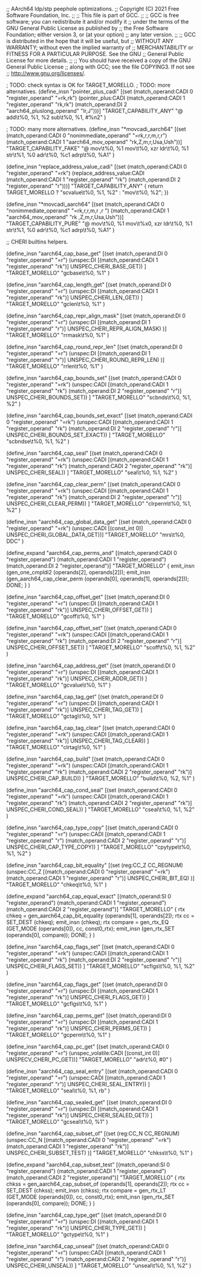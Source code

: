 ;; AArch64 ldp/stp peephole optimizations.
;; Copyright (C) 2021 Free Software Foundation, Inc.
;;
;; This file is part of GCC.
;;
;; GCC is free software; you can redistribute it and/or modify it
;; under the terms of the GNU General Public License as published by
;; the Free Software Foundation; either version 3, or (at your option)
;; any later version.
;;
;; GCC is distributed in the hope that it will be useful, but
;; WITHOUT ANY WARRANTY; without even the implied warranty of
;; MERCHANTABILITY or FITNESS FOR A PARTICULAR PURPOSE.  See the GNU
;; General Public License for more details.
;;
;; You should have received a copy of the GNU General Public License
;; along with GCC; see the file COPYING3.  If not see
;; <http://www.gnu.org/licenses/>.

; TODO: check syntax is OK for TARGET_MORELLO.
; TODO: more alternatives.
(define_insn "pointer_plus_cadi"
  [(set (match_operand:CADI 0 "register_operand" "=rk,rk")
	(pointer_plus:CADI
	  (match_operand:CADI 1 "register_operand" "rk,rk")
	  (match_operand:DI 2 "aarch64_pluslong_operand" "Ir,J")))]
  "TARGET_CAPABILITY_ANY"
  "@
  add\\t%0, %1, %2
  sub\\t%0, %1, #%n2"
)

; TODO: many more alternatives.
(define_insn "*movcadi_aarch64"
  [(set (match_operand:CADI 0 "nonimmediate_operand" "=rk,r,r,m,r,r")
	(match_operand:CADI 1 "aarch64_mov_operand" "rk,Z,m,r,Usa,Ush"))]
  "TARGET_CAPABILITY_FAKE"
  "@
   mov\\t%0, %1
   mov\\t%0, xzr
   ldr\\t%0, %1
   str\\t%1, %0
   adr\\t%0, %c1
   adrp\\t%0, %A1"
)

(define_insn "replace_address_value_cadi"
  [(set (match_operand:CADI 0 "register_operand" "=rk")
        (replace_address_value:CADI
	      (match_operand:CADI 1 "register_operand" "rk")
	      (match_operand:DI 2 "register_operand" "r")))]
  "TARGET_CAPABILITY_ANY"
{
  return TARGET_MORELLO ? "scvalue\t%0, %1, %2" : "mov\t%0, %2";
})

(define_insn "*movcadi_aarch64"
  [(set (match_operand:CADI 0 "nonimmediate_operand" "=rk,r,r,m,r  ,r  ")
	(match_operand:CADI 1 "aarch64_mov_operand"  "rk ,Z,m,r,Usa,Ush"))]
  "TARGET_CAPABILITY_PURE"
  "@
  mov\\t%0, %1
  mov\\t%x0, xzr
  ldr\\t%0, %1
  str\\t%1, %0
  adr\\t%0, %c1
  adrp\\t%0, %A1"
)

;; CHERI builtins helpers.

(define_insn "aarch64_cap_base_get"
  [(set (match_operand:DI 0 "register_operand" "=r")
        (unspec:DI [(match_operand:CADI 1 "register_operand" "rk")]
            UNSPEC_CHERI_BASE_GET))
  ]
  "TARGET_MORELLO"
  "gcbase\\t%0, %1"
)

(define_insn "aarch64_cap_length_get"
  [(set (match_operand:DI 0 "register_operand" "=r")
        (unspec:DI [(match_operand:CADI 1 "register_operand" "rk")]
            UNSPEC_CHERI_LEN_GET))
  ]
  "TARGET_MORELLO"
  "gclen\\t%0, %1"
)

(define_insn "aarch64_cap_repr_align_mask"
  [(set (match_operand:DI 0 "register_operand" "=r")
        (unspec:DI [(match_operand:DI 1 "register_operand" "r")]
            UNSPEC_CHERI_REPR_ALIGN_MASK)
    )]
  "TARGET_MORELLO"
  "rrmask\\t%0, %1"
)

(define_insn "aarch64_cap_round_repr_len"
  [(set (match_operand:DI 0 "register_operand" "=r")
        (unspec:DI [(match_operand:DI 1 "register_operand" "r")]
           UNSPEC_CHERI_ROUND_REPR_LEN)
    )]
  "TARGET_MORELLO"
  "rrlen\\t%0, %1"
)

(define_insn "aarch64_cap_bounds_set"
  [(set (match_operand:CADI 0 "register_operand" "=rk")
        (unspec:CADI [(match_operand:CADI 1 "register_operand" "rk")
          (match_operand:DI 2 "register_operand" "r")]
            UNSPEC_CHERI_BOUNDS_SET))
  ]
  "TARGET_MORELLO"
  "scbnds\\t%0, %1, %2"
)

(define_insn "aarch64_cap_bounds_set_exact"
  [(set (match_operand:CADI 0 "register_operand" "=rk")
        (unspec:CADI [(match_operand:CADI 1 "register_operand" "rk")
          (match_operand:DI 2 "register_operand" "r")]
            UNSPEC_CHERI_BOUNDS_SET_EXACT))
  ]
  "TARGET_MORELLO"
  "scbndse\\t%0, %1, %2"
)

(define_insn "aarch64_cap_seal"
  [(set (match_operand:CADI 0 "register_operand" "=rk")
        (unspec:CADI [(match_operand:CADI 1 "register_operand" "rk")
          (match_operand:CADI 2 "register_operand" "rk")]
            UNSPEC_CHERI_SEAL))
  ]
  "TARGET_MORELLO"
  "seal\\t%0, %1, %2"
)

(define_insn "aarch64_cap_clear_perm"
  [(set (match_operand:CADI 0 "register_operand" "=rk")
        (unspec:CADI [(match_operand:CADI 1 "register_operand" "rk")
          (match_operand:DI 2 "register_operand" "r")]
            UNSPEC_CHERI_CLEAR_PERM))
  ]
  "TARGET_MORELLO"
  "clrperm\\t%0, %1, %2"
)

(define_insn "aarch64_cap_global_data_get"
  [(set (match_operand:CADI 0 "register_operand" "=rk")
        (unspec:CADI [(const_int 0)]
            UNSPEC_CHERI_GLOBAL_DATA_GET))]
  "TARGET_MORELLO"
  "mrs\\t%0, DDC"
)

(define_expand "aarch64_cap_perms_and"
  [(match_operand:CADI 0 "register_operand")
   (match_operand:CADI 1 "register_operand")
   (match_operand:DI 2 "register_operand")]
  "TARGET_MORELLO"
  {
    emit_insn (gen_one_cmpldi2 (operands[2], operands[2]));
    emit_insn (gen_aarch64_cap_clear_perm (operands[0], operands[1], operands[2]));
    DONE;
  }
)

(define_insn "aarch64_cap_offset_get"
  [(set (match_operand:DI 0 "register_operand" "=r")
        (unspec:DI [(match_operand:CADI 1 "register_operand" "rk")]
            UNSPEC_CHERI_OFFSET_GET))
  ]
  "TARGET_MORELLO"
  "gcoff\\t%0, %1"
)

(define_insn "aarch64_cap_offset_set"
  [(set (match_operand:CADI 0 "register_operand" "=rk")
        (unspec:CADI [(match_operand:CADI 1 "register_operand" "rk")
          (match_operand:DI 2 "register_operand" "r")]
            UNSPEC_CHERI_OFFSET_SET))
     ]
  "TARGET_MORELLO"
  "scoff\\t%0, %1, %2"
)

(define_insn "aarch64_cap_address_get"
  [(set (match_operand:DI 0 "register_operand" "=r")
        (unspec:DI [(match_operand:CADI 1 "register_operand" "rk")]
            UNSPEC_CHERI_ADDR_GET))
  ]
  "TARGET_MORELLO"
  "gcvalue\\t%0, %1"
)

(define_insn "aarch64_cap_tag_get"
  [(set (match_operand:DI 0 "register_operand" "=r")
        (unspec:DI [(match_operand:CADI 1 "register_operand" "rk")]
            UNSPEC_CHERI_TAG_GET))
  ]
  "TARGET_MORELLO"
  "gctag\\t%0, %1"
)

(define_insn "aarch64_cap_tag_clear"
  [(set (match_operand:CADI 0 "register_operand" "=rk")
        (unspec:CADI [(match_operand:CADI 1 "register_operand" "rk")]
            UNSPEC_CHERI_TAG_CLEAR))
  ]
  "TARGET_MORELLO"
  "clrtag\\t%0, %1"
)

(define_insn "aarch64_cap_build"
  [(set (match_operand:CADI 0 "register_operand" "=rk")
        (unspec:CADI [(match_operand:CADI 1 "register_operand" "rk")
          (match_operand:CADI 2 "register_operand" "rk")]
            UNSPEC_CHERI_CAP_BUILD))
     ]
  "TARGET_MORELLO"
  "build\\t%0, %2, %1"
)

(define_insn "aarch64_cap_cond_seal"
  [(set (match_operand:CADI 0 "register_operand" "=rk")
        (unspec:CADI [(match_operand:CADI 1 "register_operand" "rk")
          (match_operand:CADI 2 "register_operand" "rk")]
            UNSPEC_CHERI_COND_SEAL))
     ]
  "TARGET_MORELLO"
  "cseal\\t%0, %1, %2"
)

(define_insn "aarch64_cap_type_copy"
  [(set (match_operand:CADI 0 "register_operand" "=r")
        (unspec:CADI [(match_operand:CADI 1 "register_operand" "r")
          (match_operand:CADI 2 "register_operand" "r")]
            UNSPEC_CHERI_CAP_TYPE_COPY))
     ]
  "TARGET_MORELLO"
  "cpytype\\t%0, %1, %2"
)

(define_insn "aarch64_cap_bit_equality"
  [(set (reg:CC_Z CC_REGNUM)
        (unspec:CC_Z [(match_operand:CADI 0 "register_operand" "=rk")
                    (match_operand:CADI 1 "register_operand" "r")]
          UNSPEC_CHERI_BIT_EQ)
        )]
  "TARGET_MORELLO"
  "chkeq\\t%0, %1"
)

(define_expand "aarch64_cap_equal_exact"
  [(match_operand:SI 0 "register_operand")
   (match_operand:CADI 1 "register_operand")
   (match_operand:CADI 2 "register_operand")]
  "TARGET_MORELLO"
  {
    rtx chkeq = gen_aarch64_cap_bit_equality (operands[1], operands[2]);
    rtx cc = SET_DEST (chkeq);
    emit_insn (chkeq);
    rtx compare = gen_rtx_EQ (GET_MODE (operands[0]), cc, const0_rtx);
    emit_insn (gen_rtx_SET (operands[0], compare));
    DONE;
  }
)

(define_insn "aarch64_cap_flags_set"
  [(set (match_operand:CADI 0 "register_operand" "=rk")
        (unspec:CADI [(match_operand:CADI 1 "register_operand" "rk")
          (match_operand:DI 2 "register_operand" "r")]
            UNSPEC_CHERI_FLAGS_SET))
     ]
  "TARGET_MORELLO"
  "scflgs\\t%0, %1, %2"
)

(define_insn "aarch64_cap_flags_get"
  [(set (match_operand:DI 0 "register_operand" "=r")
        (unspec:DI [(match_operand:CADI 1 "register_operand" "rk")]
            UNSPEC_CHERI_FLAGS_GET))
  ]
  "TARGET_MORELLO"
  "gcflgs\\t%0, %1"
)

(define_insn "aarch64_cap_perms_get"
  [(set (match_operand:DI 0 "register_operand" "=r")
        (unspec:DI [(match_operand:CADI 1 "register_operand" "rk")]
            UNSPEC_CHERI_PERMS_GET))
  ]
  "TARGET_MORELLO"
  "gcperm\\t%0, %1"
)

(define_insn "aarch64_cap_pc_get"
  [(set (match_operand:CADI 0 "register_operand" "=r")
        (unspec_volatile:CADI [(const_int 0)]
            UNSPECV_CHERI_PC_GET))]
  "TARGET_MORELLO"
  "adr\\t%0, #0"
)

(define_insn "aarch64_cap_seal_entry"
  [(set (match_operand:CADI 0 "register_operand" "=r")
        (unspec:CADI [(match_operand:CADI 1 "register_operand" "r")]
            UNSPEC_CHERI_SEAL_ENTRY))
  ]
  "TARGET_MORELLO"
  "seal\\t%0, %1, rb"
)

(define_insn "aarch64_cap_sealed_get"
  [(set (match_operand:DI 0 "register_operand" "=r")
        (unspec:DI [(match_operand:CADI 1 "register_operand" "rk")]
            UNSPEC_CHERI_SEALED_GET))
  ]
  "TARGET_MORELLO"
  "gcseal\\t%0, %1"
)

(define_insn "aarch64_cap_subset_of"
  [(set (reg:CC_N CC_REGNUM)
        (unspec:CC_N [(match_operand:CADI 0 "register_operand" "=rk")
                    (match_operand:CADI 1 "register_operand" "rk")]
          UNSPEC_CHERI_SUBSET_TEST)
        )]
  "TARGET_MORELLO"
  "chkss\\t%0, %1"
)

(define_expand "aarch64_cap_subset_test"
  [(match_operand:SI 0 "register_operand")
   (match_operand:CADI 1 "register_operand")
   (match_operand:CADI 2 "register_operand")]
  "TARGET_MORELLO"
  {
    rtx chkss = gen_aarch64_cap_subset_of (operands[1], operands[2]);
    rtx cc = SET_DEST (chkss);
    emit_insn (chkss);
    rtx compare = gen_rtx_LT (GET_MODE (operands[0]), cc, const0_rtx);
    emit_insn (gen_rtx_SET (operands[0], compare));
    DONE;
  }
)

(define_insn "aarch64_cap_type_get"
  [(set (match_operand:DI 0 "register_operand" "=r")
        (unspec:DI [(match_operand:CADI 1 "register_operand" "rk")]
            UNSPEC_CHERI_TYPE_GET))
  ]
  "TARGET_MORELLO"
  "gctype\\t%0, %1"
)

(define_insn "aarch64_cap_unseal"
  [(set (match_operand:CADI 0 "register_operand" "=r")
        (unspec:CADI [(match_operand:CADI 1 "register_operand" "r")
          (match_operand:CADI 2 "register_operand" "r")]
            UNSPEC_CHERI_UNSEAL))
     ]
  "TARGET_MORELLO"
  "unseal\\t%0, %1, %2"
)
